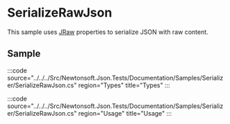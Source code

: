 ﻿# SerializeRawJson

This sample uses [JRaw](/api/newtonsoft/json/linq/jraw/) properties to serialize JSON with raw content.

## Sample

:::code source="../../../Src/Newtonsoft.Json.Tests/Documentation/Samples/Serializer/SerializeRawJson.cs" region="Types" title="Types" :::

:::code source="../../../Src/Newtonsoft.Json.Tests/Documentation/Samples/Serializer/SerializeRawJson.cs" region="Usage" title="Usage" :::
